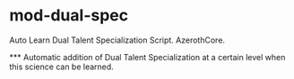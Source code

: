 # mod-dual-spec
Auto Learn Dual Talent Specialization Script. AzerothCore.

*** Automatic addition of Dual Talent Specialization at a certain level when this science can be learned.

